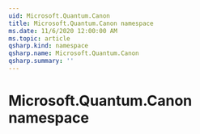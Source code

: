 ```yaml
---
uid: Microsoft.Quantum.Canon
title: Microsoft.Quantum.Canon namespace
ms.date: 11/6/2020 12:00:00 AM
ms.topic: article
qsharp.kind: namespace
qsharp.name: Microsoft.Quantum.Canon
qsharp.summary: ''
---
```


# Microsoft.Quantum.Canon namespace



